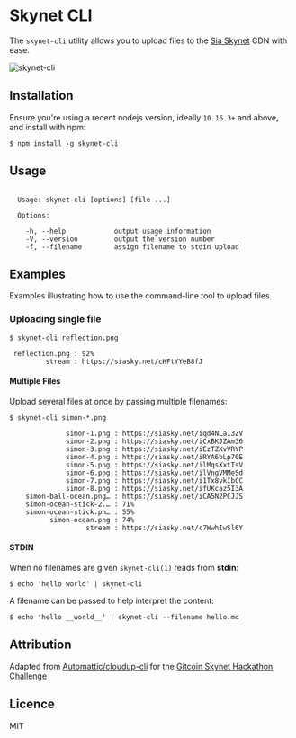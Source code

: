 # Skynet CLI

The `skynet-cli` utility allows you to upload files to the [Sia Skynet](https://siasky.net/) CDN with ease.

![skynet-cli](https://siasky.net/PAKkm1jjjW-wcNDTiXtogd6epOt3YINtthT2Sy5bGB146w)

## Installation

Ensure you're using a recent nodejs version, ideally `10.16.3+` and above, and install with npm:

```
$ npm install -g skynet-cli
```

## Usage

```

  Usage: skynet-cli [options] [file ...]

  Options:

    -h, --help            output usage information
    -V, --version         output the version number
    -f, --filename        assign filename to stdin upload

```

## Examples

Examples illustrating how to use the command-line tool to upload files.

### Uploading single file

```
$ skynet-cli reflection.png

 reflection.png : 92%
         stream : https://siasky.net/cHFtYYeB8fJ
```

#### Multiple Files

Upload several files at once by passing multiple filenames:

```
$ skynet-cli simon-*.png

              simon-1.png : https://siasky.net/iqd4NLa13ZV
              simon-2.png : https://siasky.net/iCxBKJZAm36
              simon-3.png : https://siasky.net/iEzTZXvVRYP
              simon-4.png : https://siasky.net/iRYA6bLp70E
              simon-5.png : https://siasky.net/ilMqsXxtTsV
              simon-6.png : https://siasky.net/ilVngVMMeSd
              simon-7.png : https://siasky.net/i1Tx8vkIbCC
              simon-8.png : https://siasky.net/ifUKcaz5I3A
    simon-ball-ocean.png… : https://siasky.net/iCA5N2PCJJS
    simon-ocean-stick-2.… : 71%
    simon-ocean-stick.pn… : 55%
          simon-ocean.png : 74%
                   stream : https://siasky.net/c7WwhIwSl6Y
```

#### STDIN

When no filenames are given `skynet-cli(1)` reads from **stdin**:

```
$ echo 'hello world' | skynet-cli
```

A filename can be passed to help interpret the content:

```
$ echo 'hello __world__' | skynet-cli --filename hello.md
```

## Attribution

Adapted from [Automattic/cloudup-cli](https://github.com/Automattic/cloudup-cli) for the [Gitcoin Skynet Hackathon Challenge](https://gitcoin.co/issue/NebulousLabs/Skynet-Hive/1/4058)

## Licence

MIT
